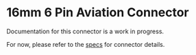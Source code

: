 # 16mm 6 Pin Aviation Connector
Documentation for this connector is a work in progress.

For now, please refer to the [specs](specs.yaml) for connector details.
